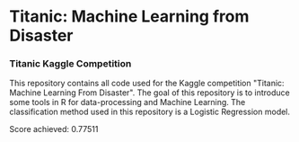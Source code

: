 # Titanic: Machine Learning from Disaster
### Titanic Kaggle Competition

This repository contains all code used for the Kaggle competition "Titanic: Machine Learning From Disaster". 
The goal of this repository is to introduce some tools in R for data-processing and Machine Learning. The classification method used in this repository is a Logistic Regression model.

Score achieved: 0.77511
